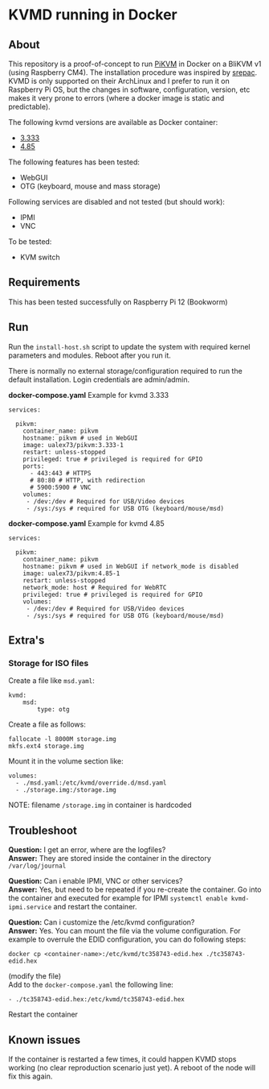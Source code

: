 # KVMD running in Docker

## About

This repository is a proof-of-concept to run [PiKVM](https://pikvm.org) in Docker on a BliKVM v1 (using Raspberry CM4). The installation procedure was inspired by [srepac](https://github.com/srepac/kvmd-armbian). KVMD is only supported on their ArchLinux and I prefer to run it on Raspberry Pi OS, but the changes in software, configuration, version, etc makes it very prone to errors (where a docker image is static and predictable).

The following kvmd versions are available as Docker container:
- [3.333](https://hub.docker.com/r/ualex73/kvmd/tags?name=3.333)
- [4.85](https://hub.docker.com/r/ualex73/kvmd/tags?name=4.85)

The following features has been tested:
- WebGUI
- OTG (keyboard, mouse and mass storage)

Following services are disabled and not tested (but should work):
- IPMI
- VNC

To be tested:
- KVM switch

## Requirements

This has been tested successfully on Raspberry Pi 12 (Bookworm)

## Run

Run the `install-host.sh` script to update the system with required kernel parameters and modules. Reboot after you run it.

There is normally no external storage/configuration required to run the default installation. Login credentials are admin/admin.

**docker-compose.yaml** Example for kvmd 3.333
```
services:

  pikvm:
    container_name: pikvm
    hostname: pikvm # used in WebGUI
    image: ualex73/pikvm:3.333-1
    restart: unless-stopped
    privileged: true # privileged is required for GPIO
    ports:
      - 443:443 # HTTPS
      # 80:80 # HTTP, with redirection
      # 5900:5900 # VNC
    volumes:
     - /dev:/dev # Required for USB/Video devices
     - /sys:/sys # required for USB OTG (keyboard/mouse/msd)
```

**docker-compose.yaml** Example for kvmd 4.85
```
services:

  pikvm:
    container_name: pikvm
    hostname: pikvm # used in WebGUI if network_mode is disabled
    image: ualex73/pikvm:4.85-1
    restart: unless-stopped
    network_mode: host # Required for WebRTC
    privileged: true # privileged is required for GPIO
    volumes:
     - /dev:/dev # Required for USB/Video devices
     - /sys:/sys # required for USB OTG (keyboard/mouse/msd)
```

## Extra's

### Storage for ISO files

Create a file like `msd.yaml`:
```
kvmd:
    msd:
        type: otg
```

Create a file as follows:
```
fallocate -l 8000M storage.img
mkfs.ext4 storage.img
```

Mount it in the volume section like:
```
volumes:
  - ./msd.yaml:/etc/kvmd/override.d/msd.yaml
  - ./storage.img:/storage.img
```

NOTE: filename `/storage.img` in container is hardcoded

## Troubleshoot
**Question:** I get an error, where are the logfiles?  
**Answer:** They are stored inside the container in the directory `/var/log/journal`

**Question:** Can i enable IPMI, VNC or other services?  
**Answer:** Yes, but need to be repeated if you re-create the container. Go into the container and executed for example for IPMI `systemctl enable kvmd-ipmi.service` and restart the container.  

**Question:** Can i customize the /etc/kvmd configuration?  
**Answer:** Yes. You can mount the file via the volume configuration. For example to overrule the EDID configuration, you can do following steps:
```
docker cp <container-name>:/etc/kvmd/tc358743-edid.hex ./tc358743-edid.hex
```

(modify the file)  
Add to the `docker-compose.yaml` the following line:
```
- ./tc358743-edid.hex:/etc/kvmd/tc358743-edid.hex
```

Restart the container


## Known issues

If the container is restarted a few times, it could happen KVMD stops working (no clear reproduction scenario just yet). A reboot of the node will fix this again.

